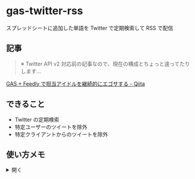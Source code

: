 # gas-twitter-rss

スプレッドシートに追加した単語を Twitter で定期検索して RSS で配信

## 記事

> ※ Twitter API v2 対応前の記事なので、現在の構成とちょっと違ってたりします...

[GAS + Feedly で担当アイドルを継続的にエゴサする - Qiita](https://qiita.com/arrow2nd/items/d058a0cd849b200c6a40)

## できること

- Twitter の定期検索
- 特定ユーザーのツイートを除外
- 特定クライアントからのツイートを除外

## 使い方メモ

<details>
<summary>開く</summary>

### 1. スプレッドシートとスクリプトを作成

```txt
cd gas-twitter-rss

clasp create
? Create which script?
  standalone
  docs
❯ sheets <- これを選択
  slides
  forms
  webapp
  api
```

### 2. .clasp.json を編集

```jsonc
{
  ...
  "rootDir": "./src", // 変更
  ...
}
```

### 3. コードを push

```sh
# 不要なので削除
rm appsscript.json
clasp push
```

### 4. スクリプトのプロパティを設定

`clasp open` でブラウザでスクリプトエディタを開く。

次に、 `ファイル > プロジェクトのプロパティ` でモーダルを開き

![プロパティの設定](https://user-images.githubusercontent.com/44780846/154842832-9ce7f472-e4d9-43c8-a92a-60639e5d68c1.png)

`twitterToken` という名前で Twitter API v2 のベアラートークンを設定する。

### 5. スプレッドシートを編集する

![スプレッドシート](https://user-images.githubusercontent.com/44780846/154843125-f01e729f-54be-4656-8cd9-c96781bcd022.png)

[Google スプレッドシート](https://docs.google.com/spreadsheets/)に `gas-twitter-rss`という名前のシートが作成されているので、

いい感じに編集して、いい感じに値を追加しておく。

### 6. トリガーを設定する

![トリガー設定](https://user-images.githubusercontent.com/44780846/154843251-39099f5b-afe8-4992-b33d-49acbf8f5032.png)

実行する関数を `fetch` にしておく。

### 7. 公開して RSS リーダに登録

`公開 > ウェブアプリケーションとして導入` で公開。

その後表示される URL を任意の RSS リーダに追加して完了！

</details>
